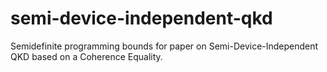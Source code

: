 # semi-device-independent-qkd
Semidefinite programming bounds for paper on Semi-Device-Independent QKD based on a Coherence Equality.

